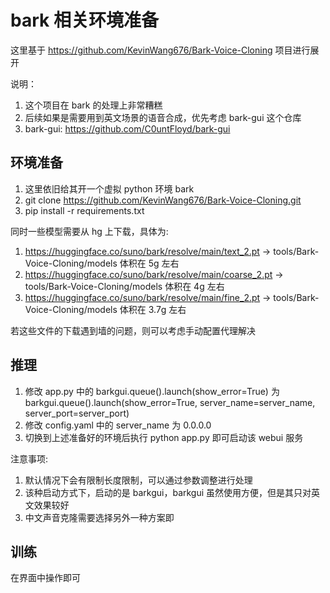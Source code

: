 # bark 相关环境准备
这里基于 https://github.com/KevinWang676/Bark-Voice-Cloning 项目进行展开  

说明：  
1. 这个项目在 bark 的处理上非常糟糕  
1. 后续如果是需要用到英文场景的语音合成，优先考虑 bark-gui 这个仓库  
1. bark-gui: https://github.com/C0untFloyd/bark-gui  

## 环境准备
1. 这里依旧给其开一个虚拟 python 环境 bark  
1. git clone https://github.com/KevinWang676/Bark-Voice-Cloning.git  
1. pip install -r requirements.txt  

同时一些模型需要从 hg 上下载，具体为:  
1. https://huggingface.co/suno/bark/resolve/main/text_2.pt -> tools/Bark-Voice-Cloning/models 体积在 5g 左右  
1. https://huggingface.co/suno/bark/resolve/main/coarse_2.pt -> tools/Bark-Voice-Cloning/models 体积在 4g 左右  
1. https://huggingface.co/suno/bark/resolve/main/fine_2.pt -> tools/Bark-Voice-Cloning/models 体积在 3.7g 左右  

若这些文件的下载遇到墙的问题，则可以考虑手动配置代理解决  

## 推理
1. 修改 app.py 中的 barkgui.queue().launch(show_error=True) 为 barkgui.queue().launch(show_error=True, server_name=server_name, server_port=server_port)  
1. 修改 config.yaml 中的 server_name 为 0.0.0.0  
1. 切换到上述准备好的环境后执行 python app.py 即可启动该 webui 服务  

注意事项:  
1. 默认情况下会有限制长度限制，可以通过参数调整进行处理  
1. 该种启动方式下，启动的是 barkgui，barkgui 虽然使用方便，但是其只对英文效果较好  
1. 中文声音克隆需要选择另外一种方案即 

## 训练
在界面中操作即可
